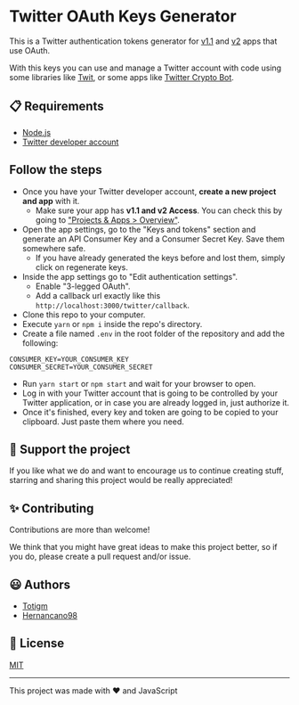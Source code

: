 # Twitter OAuth Keys Generator

This is a Twitter authentication tokens generator for [v1.1](https://developer.twitter.com/en/docs/twitter-api/v1) and [v2](https://developer.twitter.com/en/docs/twitter-api/early-access) apps that use OAuth.

With this keys you can use and manage a Twitter account with code using some libraries like [Twit](https://www.npmjs.com/package/twit), or some apps like [Twitter Crypto Bot](https://github.com/totigm/twitter-crypto-bot).

## 📋 Requirements

-   [Node.js](https://nodejs.org)
-   [Twitter developer account](https://developer.twitter.com)

## Follow the steps

-   Once you have your Twitter developer account, **create a new project and app** with it.
    -   Make sure your app has **v1.1 and v2 Access**. You can check this by going to ["Projects & Apps > Overview"](https://developer.twitter.com/en/portal/projects-and-apps).
-   Open the app settings, go to the "Keys and tokens" section and generate an API Consumer Key and a Consumer Secret Key. Save them somewhere safe.
    -   If you have already generated the keys before and lost them, simply click on regenerate keys.
-   Inside the app settings go to "Edit authentication settings".
    -   Enable "3-legged OAuth".
    -   Add a callback url exactly like this `http://localhost:3000/twitter/callback`.
-   Clone this repo to your computer.
-   Execute `yarn` or `npm i` inside the repo's directory.
-   Create a file named `.env` in the root folder of the repository and add the following:

```
CONSUMER_KEY=YOUR_CONSUMER_KEY
CONSUMER_SECRET=YOUR_CONSUMER_SECRET
```

-   Run `yarn start` or `npm start` and wait for your browser to open.
-   Log in with your Twitter account that is going to be controlled by your Twitter application, or in case you are already logged in, just authorize it.
-   Once it's finished, every key and token are going to be copied to your clipboard. Just paste them where you need.

## 💖 Support the project

If you like what we do and want to encourage us to continue creating stuff, starring and sharing this project would be really appreciated!

## ✨ Contributing

Contributions are more than welcome!

We think that you might have great ideas to make this project better, so if you do, please create a pull request and/or issue.

## 😃 Authors

-   [Totigm](https://github.com/totigm)
-   [Hernancano98](https://github.com/Hernancano98)

## 📄 License

[MIT](./LICENSE)

<hr />

This project was made with ❤ and JavaScript
